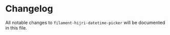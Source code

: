# Changelog

All notable changes to `filament-hijri-datetime-picker` will be documented in this file.
